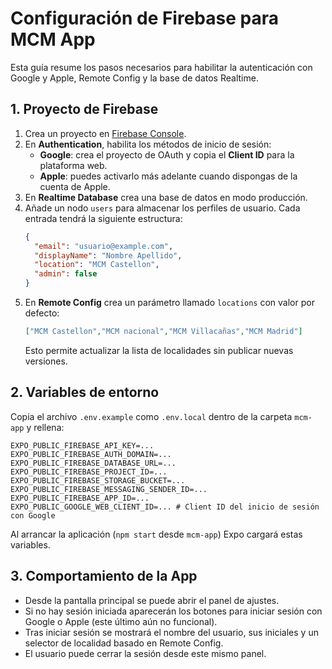 # Configuración de Firebase para MCM App

Esta guía resume los pasos necesarios para habilitar la autenticación con Google y Apple, Remote Config y la base de datos Realtime.

## 1. Proyecto de Firebase
1. Crea un proyecto en [Firebase Console](https://console.firebase.google.com/).
2. En **Authentication**, habilita los métodos de inicio de sesión:
   - **Google**: crea el proyecto de OAuth y copia el **Client ID** para la plataforma web.
   - **Apple**: puedes activarlo más adelante cuando dispongas de la cuenta de Apple.
3. En **Realtime Database** crea una base de datos en modo producción.
4. Añade un nodo `users` para almacenar los perfiles de usuario. Cada entrada tendrá la siguiente estructura:
   ```json
   {
     "email": "usuario@example.com",
     "displayName": "Nombre Apellido",
     "location": "MCM Castellon",
     "admin": false
   }
   ```
5. En **Remote Config** crea un parámetro llamado `locations` con valor por defecto:
   ```json
   ["MCM Castellon","MCM nacional","MCM Villacañas","MCM Madrid"]
   ```
   Esto permite actualizar la lista de localidades sin publicar nuevas versiones.

## 2. Variables de entorno
Copia el archivo `.env.example` como `.env.local` dentro de la carpeta `mcm-app` y rellena:

```
EXPO_PUBLIC_FIREBASE_API_KEY=...
EXPO_PUBLIC_FIREBASE_AUTH_DOMAIN=...
EXPO_PUBLIC_FIREBASE_DATABASE_URL=...
EXPO_PUBLIC_FIREBASE_PROJECT_ID=...
EXPO_PUBLIC_FIREBASE_STORAGE_BUCKET=...
EXPO_PUBLIC_FIREBASE_MESSAGING_SENDER_ID=...
EXPO_PUBLIC_FIREBASE_APP_ID=...
EXPO_PUBLIC_GOOGLE_WEB_CLIENT_ID=... # Client ID del inicio de sesión con Google
```

Al arrancar la aplicación (`npm start` desde `mcm-app`) Expo cargará estas variables.

## 3. Comportamiento de la App
- Desde la pantalla principal se puede abrir el panel de ajustes.
- Si no hay sesión iniciada aparecerán los botones para iniciar sesión con Google o Apple (este último aún no funcional).
- Tras iniciar sesión se mostrará el nombre del usuario, sus iniciales y un selector de localidad basado en Remote Config.
- El usuario puede cerrar la sesión desde este mismo panel.

